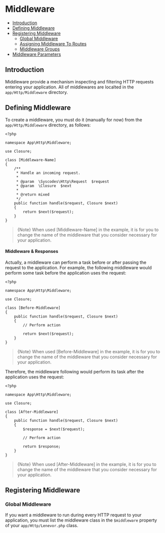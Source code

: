 # Middleware

- [Introduction](#introduction)
- [Defining Middleware](#defining-middleware)
- [Registering Middleware](#registering-middleware)
    - [Global Middleware](#global-middleware)
    - [Assigning Middleware To Routes](#assigning-middleware-routes)
    - [Middleware Groups](#middleware-groups)
- [Middleware Parameters](#middleware-parameters)

<a name="introduction"></a>
## Introduction

Middleware provide a mechanism inspecting and filtering HTTP requests entering your application. All of middlewares are localted in the `app/Http/Middleware` directory. 

<a name="defining-middleware"></a>
## Defining Middleware

To create a middleware, you must do it (manually for now) from the `app/Http/Middleware` directory, as follows:

    <?php

    namespace App\Http\Middleware;

    use Closure;

    class [Middleware-Name]
    {
        /**
         * Handle an incoming request.
         * 
         * @param  \Syscodes\Http\Request  $request
         * @param  \Closure  $next
         * 
         * @return mixed
         */
        public function handle($request, Closure $next)
        {
            return $next($request);
        }
    }

> {Note} When used [Middleware-Name] in the example, it is for you to change the name of the middleware that you consider necessary for your application. 

<a name="middleware-responses"></a>
#### Middleware & Responses

Actually, a middleware can perform a task before or after passing the request to the application. For example, the following middleware would perform some task before the application uses the request: 

    <?php

    namespace App\Http\Middleware;

    use Closure;

    class [Before-Middleware]
    {
        public function handle($request, Closure $next)
        {
            // Perform action

            return $next($request);
        }
    }

> {Note} When used [Before-Middleware] in the example, it is for you to change the name of the middleware that you consider necessary for your application. 

Therefore, the middleware following would perform its task after the application uses the request: 

    <?php

    namespace App\Http\Middleware;

    use Closure;

    class [After-Middleware]
    {
        public function handle($request, Closure $next)
        {
            $response = $next($request);
            
            // Perform action

            return $response;            
        }
    }

> {Note} When used [After-Middleware] in the example, it is for you to change the name of the middleware that you consider necessary for your application.

<a name="registering-middleware"></a>
## Registering Middleware

<a name="global-middleware"></a>
### Global Middleware

If you want a middleware to run during every HTTP request to your application, you must list the middleware class in the `$middleware` property of your `app/Http/Lenevor.php` class. 